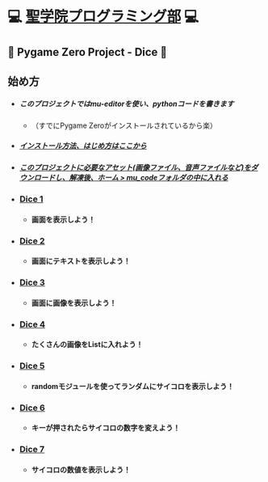 # :computer: [聖学院プログラミング部](https://github.com/Seigakuin/todays_task/blob/master/README.md) :computer:

## :game_die: <b> Pygame Zero Project - Dice </b> :game_die:

## 始め方
- ##### このプロジェクトではmu-editorを使い、pythonコードを書きます
    - （すでにPygame Zeroがインストールされているから楽）
- ##### [インストール方法、はじめ方はここから](https://github.com/Seigakuin/todays_task/blob/master/Environment.md)

- ##### [このプロジェクトに必要なアセット(画像ファイル、音声ファイルなど)をダウンロードし、解凍後、ホーム > mu_codeフォルダの中に入れる](https://drive.google.com/open?id=1nIH_3PfIXX2Qh8AQSXWo4ycKp-evsS31&authuser=0)

- ### [Dice 1](https://github.com/Seigakuin/todays_task/blob/master/pygame_zero/dice_project/dice1.py)
    - #### 画面を表示しよう！

- ### [Dice 2](https://github.com/Seigakuin/todays_task/blob/master/pygame_zero/dice_project/dice2.py)
    - #### 画面にテキストを表示しよう！

- ### [Dice 3](https://github.com/Seigakuin/todays_task/blob/master/pygame_zero/dice_project/dice3.py)
    - #### 画面に画像を表示しよう！

- ### [Dice 4](https://github.com/Seigakuin/todays_task/blob/master/pygame_zero/dice_project/dice4.py)
    - #### たくさんの画像をListに入れよう！

- ### [Dice 5](https://github.com/Seigakuin/todays_task/blob/master/pygame_zero/dice_project/dice5.py)
    - #### randomモジュールを使ってランダムにサイコロを表示しよう！

- ### [Dice 6](https://github.com/Seigakuin/todays_task/blob/master/pygame_zero/dice_project/dice6.py)
    - #### キーが押されたらサイコロの数字を変えよう！

- ### [Dice 7](https://github.com/Seigakuin/todays_task/blob/master/pygame_zero/dice_project/dice7.py)
    - #### サイコロの数値を表示しよう！